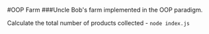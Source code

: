 #OOP Farm
###Uncle Bob's farm implemented in the OOP paradigm.

Calculate the total number of products collected - `node index.js`
